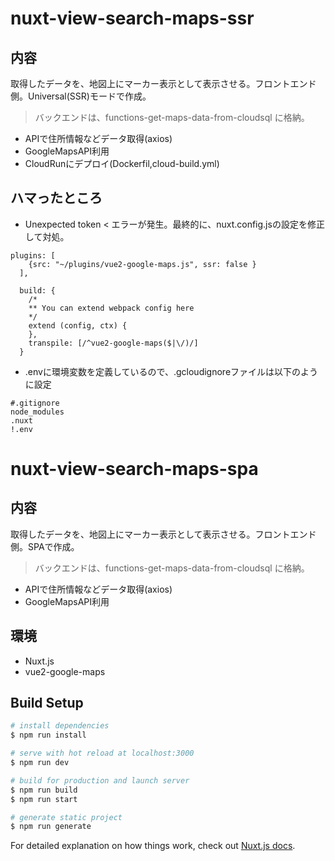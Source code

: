 # nuxt-view-search-maps-ssr
## 内容
取得したデータを、地図上にマーカー表示として表示させる。フロントエンド側。Universal(SSR)モードで作成。
> バックエンドは、functions-get-maps-data-from-cloudsql に格納。
- APIで住所情報などデータ取得(axios)
- GoogleMapsAPI利用
- CloudRunにデプロイ(Dockerfil,cloud-build.yml)

## ハマったところ
- Unexpected token < エラーが発生。最終的に、nuxt.config.jsの設定を修正して対処。
```
plugins: [
    {src: "~/plugins/vue2-google-maps.js", ssr: false }
  ],
```

```
  build: {
    /*
    ** You can extend webpack config here
    */
    extend (config, ctx) {
    },
    transpile: [/^vue2-google-maps($|\/)/]
  }
```
- .envに環境変数を定義しているので、.gcloudignoreファイルは以下のように設定
```
#.gitignore
node_modules
.nuxt
!.env
```


# nuxt-view-search-maps-spa
## 内容
取得したデータを、地図上にマーカー表示として表示させる。フロントエンド側。SPAで作成。
> バックエンドは、functions-get-maps-data-from-cloudsql に格納。
- APIで住所情報などデータ取得(axios)
- GoogleMapsAPI利用

## 環境
- Nuxt.js
- vue2-google-maps

## Build Setup

``` bash
# install dependencies
$ npm run install

# serve with hot reload at localhost:3000
$ npm run dev

# build for production and launch server
$ npm run build
$ npm run start

# generate static project
$ npm run generate
```

For detailed explanation on how things work, check out [Nuxt.js docs](https://nuxtjs.org).
